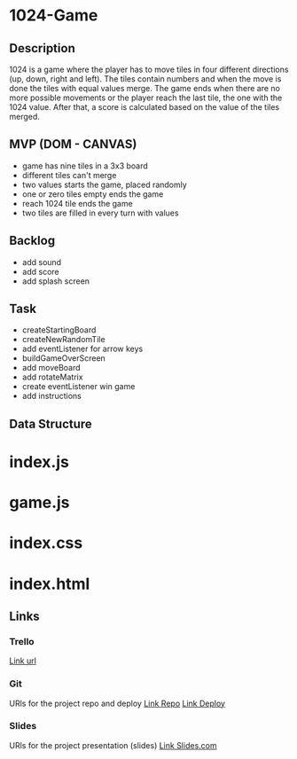 # 1024-Game

## Description

1024 is a game where the player has to move tiles in four different directions (up, down, right and left). The tiles contain numbers and when the move is done the tiles with equal values merge. The game ends when there are no more possible movements or the player reach the last tile, the one with the 1024 value. After that, a score is calculated based on the value of the tiles merged.

## MVP (DOM - CANVAS)

- game has nine tiles in a 3x3 board
- different tiles can't merge
- two values starts the game, placed randomly
- one or zero tiles empty ends the game
- reach 1024 tile ends the game
- two tiles are filled in every turn with values

## Backlog

- add sound
- add score
- add splash screen

## Task

- createStartingBoard
- createNewRandomTile
- add eventListener for arrow keys
- buildGameOverScreen
- add moveBoard
- add rotateMatrix
- create eventListener win game
- add instructions

## Data Structure

# index.js

# game.js

# index.css

# index.html


## Links

### Trello
[Link url](https://trello.com/b/QjrbZFFy)

### Git
URls for the project repo and deploy
[Link Repo]()
[Link Deploy]()

### Slides
URls for the project presentation (slides)
[Link Slides.com]()
